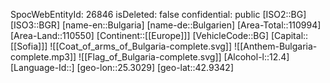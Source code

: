 ﻿---
location: [42.9342,25.3029]
type: Country
tags:
- geo/Country
---
SpocWebEntityId: 26846
isDeleted: false
confidential: public
[ISO2::BG]
[ISO3::BGR]
[name-en::Bulgaria]
[name-de::Bulgarien]
[Area-Total::110994]
[Area-Land::110550]
[Continent::[[Europe]]]
[VehicleCode::BG]
[Capital::[[Sofia]]]
![[Coat_of_arms_of_Bulgaria-complete.svg]]
![[Anthem-Bulgaria-complete.mp3]]
![[Flag_of_Bulgaria-complete.svg]]
[Alcohol-l::12.4]
[Language-Id::]
[geo-lon::25.3029]
[geo-lat::42.9342]

